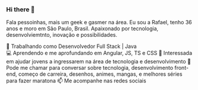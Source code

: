 ### Hi there 👋

<!--
**rafaelsoares1984/rafaelsoares1984** is a ✨ _special_ ✨ repository because its `README.md` (this file) appears on your GitHub profile.

Here are some ideas to get you started:

- 🔭 I’m currently working on ...
- 🌱 I’m currently learning ...
- 👯 I’m looking to collaborate on ...
- 🤔 I’m looking for help with ...
- 💬 Ask me about ...
- 📫 How to reach me: ...
- 😄 Pronouns: ...
- ⚡ Fun fact: ...
-->



Fala pessoinhas, mais um geek e gasmer na área.
Eu sou a Rafael, tenho 36 anos e moro em São Paulo, Brasil. Apaixonado por tecnologia, desenvolviemtnto, inovação e possibilidades.

🏢 Trabalhando como Desenvolvedor Full Stack | Java  
💻 Aprendendo e me aprofundando em Angular, JS, TS e CSS
💁 Interessada em ajudar jovens a ingressarem na área de tecnologia e desenvolvimento
💬 Pode me chamar para conversar sobre tecnologia, desenvolvimento front-end, começo de carreira, desenhos, animes, mangas, e melhores séries para fazer maratona
📫 Me acompanhe nas redes sociais
